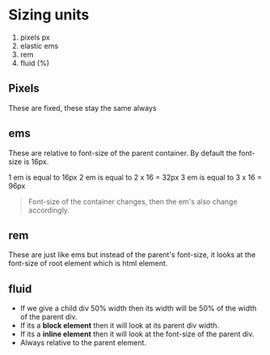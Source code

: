 # Sizing units
1. pixels px
2. elastic ems
3. rem
4. fluid (%)

## Pixels
These are fixed, these stay the same always

## ems
These are relative to font-size of the parent container. By default the font-size is 16px.

1 em is equal to 16px
2 em is equal to 2 x 16 = 32px
3 em is equal to 3 x 16 = 96px

> Font-size of the container changes, then the em's also change accordingly.

## rem
These are just like ems but instead of the parent's font-size, it looks at the font-size of root element which is html element.

## fluid
- If we give a child div 50% width then its width will be 50% of the width of the parent div.
- If its a **block element** then it will look at its parent div width.
- If its a **inline element** then it will look at the font-size of the parent div.
- Always relative to the parent element.
